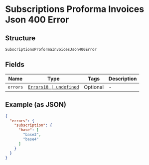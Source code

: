 
# Subscriptions Proforma Invoices Json 400 Error

## Structure

`SubscriptionsProformaInvoicesJson400Error`

## Fields

| Name | Type | Tags | Description |
|  --- | --- | --- | --- |
| `errors` | [`Errors18 \| undefined`](../../doc/models/errors-18.md) | Optional | - |

## Example (as JSON)

```json
{
  "errors": {
    "subscription": {
      "base": [
        "base3",
        "base4"
      ]
    }
  }
}
```

